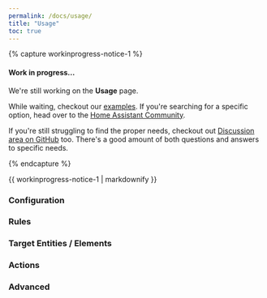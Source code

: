 ```yaml
---
permalink: /docs/usage/
title: "Usage"
toc: true
---
```



{% capture workinprogress-notice-1 %}
#### Work in progress...

We're still working on the **Usage** page.


While waiting, checkout our [examples](./docs/examples/). If you're searching for a specific option, head over to the [Home Assistant Community](https://community.home-assistant.io/t/floorplan-now-available-as-a-lovelace-card/115489/334).

If you're still struggling to find the proper needs, checkout out [Discussion area on GitHub](https://github.com/ExperienceLovelace/ha-floorplan/discussions) too. There's a good amount of both questions and answers to specific needs.

{% endcapture %}

<div class="notice--warning">{{ workinprogress-notice-1 | markdownify }}</div>

### Configuration

### Rules

### Target Entities / Elements

### Actions

### Advanced
